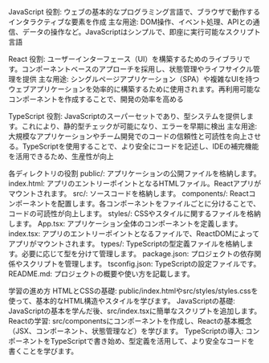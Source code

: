 JavaScript
役割: ウェブの基本的なプログラミング言語で、ブラウザで動作するインタラクティブな要素を作成
主な用途: DOM操作、イベント処理、APIとの通信、データの操作など。JavaScriptはシンプルで、即座に実行可能なスクリプト言語

React
役割: ユーザーインターフェース（UI）を構築するためのライブラリです。コンポーネントベースのアプローチを採用し、状態管理やライフサイクル管理を提供
主な用途: シングルページアプリケーション（SPA）や複雑なUIを持つウェブアプリケーションを効率的に構築するために使用されます。再利用可能なコンポーネントを作成することで、開発の効率を高める

TypeScript
役割: JavaScriptのスーパーセットであり、型システムを提供します。これにより、静的型チェックが可能になり、エラーを早期に検出
主な用途: 大規模なアプリケーションやチーム開発でのコードの信頼性と可読性を向上させる。TypeScriptを使用することで、より安全にコードを記述し、IDEの補完機能を活用できるため、生産性が向上

各ディレクトリの役割
public/: アプリケーションの公開ファイルを格納します。
index.html: アプリのエントリーポイントとなるHTMLファイル。Reactアプリがマウントされます。
src/: ソースコードを格納します。
components/: Reactコンポーネントを配置します。各コンポーネントをファイルごとに分けることで、コードの可読性が向上します。
styles/: CSSやスタイルに関するファイルを格納します。
App.tsx: アプリケーション全体のコンポーネントを定義します。
index.tsx: アプリのエントリーポイントとなるファイルで、ReactDOMによってアプリがマウントされます。
types/: TypeScriptの型定義ファイルを格納します。必要に応じて型を分けて管理します。
package.json: プロジェクトの依存関係やスクリプトを管理します。
tsconfig.json: TypeScriptの設定ファイルです。
README.md: プロジェクトの概要や使い方を記載します。

学習の進め方
HTMLとCSSの基礎: public/index.htmlやsrc/styles/styles.cssを使って、基本的なHTML構造やスタイルを学びます。
JavaScriptの基礎: JavaScriptの基本を学んだ後、src/index.tsxに簡単なスクリプトを追加します。
Reactの学習: src/componentsにコンポーネントを作成し、Reactの基本概念（JSX、コンポーネント、状態管理など）を学びます。
TypeScriptの導入: コンポーネントをTypeScriptで書き始め、型定義を活用して、より安全なコードを書くことを学びます。
